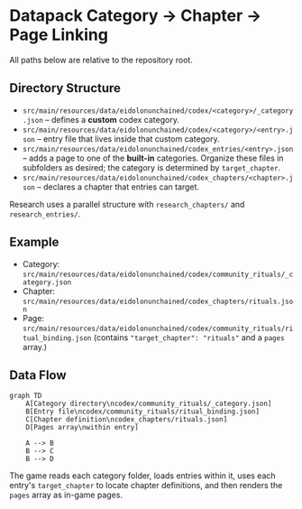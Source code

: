 # Datapack Category → Chapter → Page Linking

All paths below are relative to the repository root.

## Directory Structure

- `src/main/resources/data/eidolonunchained/codex/<category>/_category.json` – defines a **custom** codex category.
- `src/main/resources/data/eidolonunchained/codex/<category>/<entry>.json` – entry file that lives inside that custom category.
- `src/main/resources/data/eidolonunchained/codex_entries/<entry>.json` – adds a page to one of the **built-in** categories. Organize these files in subfolders as desired; the category is determined by `target_chapter`.
- `src/main/resources/data/eidolonunchained/codex_chapters/<chapter>.json` – declares a chapter that entries can target.

Research uses a parallel structure with `research_chapters/` and `research_entries/`.

## Example

- Category: `src/main/resources/data/eidolonunchained/codex/community_rituals/_category.json`
- Chapter: `src/main/resources/data/eidolonunchained/codex_chapters/rituals.json`
- Page: `src/main/resources/data/eidolonunchained/codex/community_rituals/ritual_binding.json` (contains `"target_chapter": "rituals"` and a `pages` array.)

## Data Flow

```mermaid
graph TD
    A[Category directory\ncodex/community_rituals/_category.json]
    B[Entry file\ncodex/community_rituals/ritual_binding.json]
    C[Chapter definition\ncodex_chapters/rituals.json]
    D[Pages array\nwithin entry]

    A --> B
    B --> C
    B --> D
```

The game reads each category folder, loads entries within it, uses each entry's `target_chapter` to locate chapter definitions, and then renders the `pages` array as in-game pages.
